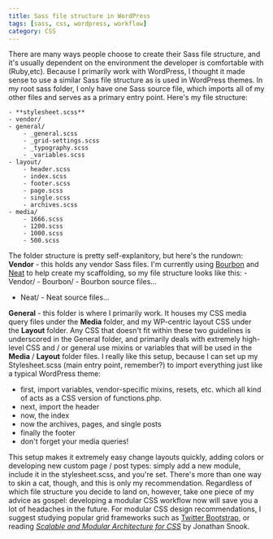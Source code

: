 ```yaml
---
title: Sass file structure in WordPress
tags: [sass, css, wordpress, workflow]
category: CSS
---
```


There are many ways people choose to create their Sass file structure, and it's usually dependent on the environment the developer is comfortable with (Ruby,etc). Because I primarily work with WordPress, I thought it made sense to use a similar Sass file structure as is used in WordPress themes.  In my root sass folder, I only have one Sass source file, which imports all of my other files and serves as a primary entry point. Here's my file structure:

~~~
- **stylesheet.scss**
- vendor/
- general/
	- _general.scss
	- _grid-settings.scss
	- _typography.scss
	- _variables.scss
- layout/
	- header.scss
	- index.scss
	- footer.scss
	- page.scss
	- single.scss
	- archives.scss
- media/
	- 1666.scss
	- 1200.scss
	- 1000.scss
	- 500.scss
~~~

 The folder structure is pretty self-explanitory, but here's the rundown: **Vendor** - this holds any vendor Sass files. I'm currently using [Bourbon](http://bourbon.io/ "Sass Bourbon") and [Neat](http://neat.bourbon.io/ "Bourbon Neat") to help create my scaffolding, so my file structure looks like this: - Vendor/ - Bourbon/ - Bourbon source files...
- Neat/ - Neat source files...

**General** - this folder is where I primarily work. It houses my CSS media query files under the **Media** folder, and my WP-centric layout CSS under the **Layout** folder. Any CSS that doesn't fit within these two guidelines is underscored in the General folder, and primarily deals with extremely high-level CSS and / or general use mixins or variables that will be used in the **Media** / **Layout** folder files. I really like this setup, because I can set up my Stylesheet.scss (main entry point, remember?) to import everything just like a typical WordPress theme:

- first, import variables, vendor-specific mixins, resets, etc. which all kind of acts as a CSS version of functions.php.
- next, import the header
- now, the index
- now the archives, pages, and single posts
- finally the footer
- don't forget your media queries!

This setup makes it extremely easy change layouts quickly, adding colors or developing new custom page / post types: simply add a new module, include it in the stylesheet.scss, and you're set. There's more than one way to skin a cat, though, and this is only my recommendation. Regardless of which file structure you decide to land on, however, take one piece of my advice as gospel: developing a modular CSS workflow now will save you a lot of headaches in the future. For modular CSS design recommendations, I suggest studying popular grid frameworks such as [Twitter Bootstrap](https://github.com/twbs/bootstrap "Twitter Bootstrap on Github"), or reading *[Scalable and Modular Architecture for CSS](http://smacss.com/ "SMACCS")* by Jonathan Snook.
